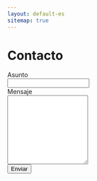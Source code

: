 ```yaml
---
layout: default-es
sitemap: true
---
```

<script type="text/javascript">var submitted=false;</script>
<iframe name="hidden_iframe" id="hidden_iframe" style="display:none;" onload="if(submitted) {window.location='/es/gracias.html';}"></iframe>
<h1 class="center">Contacto</h1>
<div class="text">
	<form id="form1" class="form" action="https://docs.google.com/forms/u/0/d/e/1FAIpQLSeZ-l47AwUw3ZVsj8c7AJuw5YeJ4SQsM8Mz4kun0Ey0AvaK2g/formResponse" method="post" target="hidden_iframe" onsubmit="submitted=true;">
		<div>
			<label>Asunto</label>
		</div>
		<div>
	    	<input type="text" name="entry.214056702" required title="Este campo es requerido">
	  	</div>
	  	<div>
	    	<label>Mensaje</label>
	  	</div>
	    <div>
	    	<textarea rows="10" name="entry.1681811933" required></textarea>
	    </div>
	    <button type="submit">Enviar</button>
	</form>
</div>
<script>
	$('#form1 input[type=text]').on('change invalid', function() {
	    var textfield = $(this).get(0);
	    textfield.setCustomValidity('');
	    
	    if (!textfield.validity.valid) {
	      textfield.setCustomValidity('Este campo es obligatorio');  
	    }
	});

	$('#form1 textarea').on('change invalid', function() {
	    var textfield = $(this).get(0);
	    textfield.setCustomValidity('');
	    
	    if (!textfield.validity.valid) {
	      textfield.setCustomValidity('Este campo es obligatorio');  
	    }
	});
</script>
